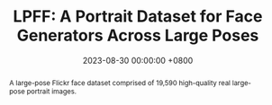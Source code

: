 ---
title:          "LPFF: A Portrait Dataset for Face Generators Across Large Poses"
date:           2023-08-30 00:00:00 +0800
selected:       true
pub:            "IEEE/CVF International Conference on Computer Vision (ICCV)"
pub_pre:        ""
# pub_post:       "Conference Track"
pub_last:       ""
pub_date:       "2023"

abstract: >-
  A large-pose Flickr face dataset comprised of 19,590 high-quality real large-pose portrait images.  

cover:          /assets/images/publications/lpff.png
authors:
  - Yiqian Wu
  - Jing Zhang
  - Hongbo Fu
  - Xiaogang Jin
links:
  Paper: https://openaccess.thecvf.com/content/ICCV2023/html/Wu_LPFF_A_Portrait_Dataset_for_Face_Generators_Across_Large_Poses_ICCV_2023_paper.html
  Arxiv: https://arxiv.org/abs/2303.14407
  Video: http://www.cad.zju.edu.cn/home/jin/iccv2023/demo.mp4
  Project: https://onethousandwu.com/LPFF.github.io/
  Code: https://github.com/oneThousand1000/LPFF-dataset
  Supplementary: https://drive.google.com/file/d/1Xktg7oqMMNN9hqGYva3BBTJoux17y2SR/view?usp=sharing
--- 